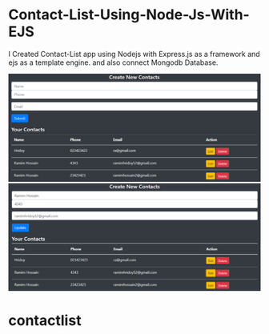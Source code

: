# Contact-List-Using-Node-Js-With-EJS
I Created Contact-List app using Nodejs with Express.js as a framework and ejs as a template engine. and also connect Mongodb Database.

![](image/1.png)
![](image/2.png)
# contactlist
